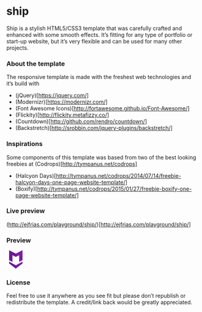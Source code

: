 # ship
Ship is a stylish HTML5/CSS3 template that was carefully crafted and enhanced with some smooth effects. It’s fitting for any type of portfolio or start-up website, but it’s very flexible and can be used for many other projects.

### About the template
The responsive template is made with the freshest web technologies and it’s build with

- (jQuery)[https://jquery.com/]
- (Modernizr)[https://modernizr.com/]
- (Font Awesome Icons)[http://fortawesome.github.io/Font-Awesome/]
- (Flickity)[http://flickity.metafizzy.co/]
- (Countdown)[http://github.com/rendro/countdown/]
- (Backstretch)[http://srobbin.com/jquery-plugins/backstretch/]

### Inspirations
Some components of this template was based from two of the best looking freebies at (Codrops)[http://tympanus.net/codrops]

- (Halcyon Days)[http://tympanus.net/codrops/2014/07/14/freebie-halcyon-days-one-page-website-template/]
- (Boxify)[http://tympanus.net/codrops/2015/01/27/freebie-boxify-one-page-website-template/]

### Live preview
(http://ejfrias.com/playground/ship/)[http://ejfrias.com/playground/ship/]

### Preview
![Ship - One page responsive template](https://github.com/adam-p/markdown-here/raw/master/src/common/images/icon48.png "Ship - One page responsive template")

### License
Feel free to use it anywhere as you see fit but please don’t republish or redistribute the template. A credit/link back would be greatly appreciated.